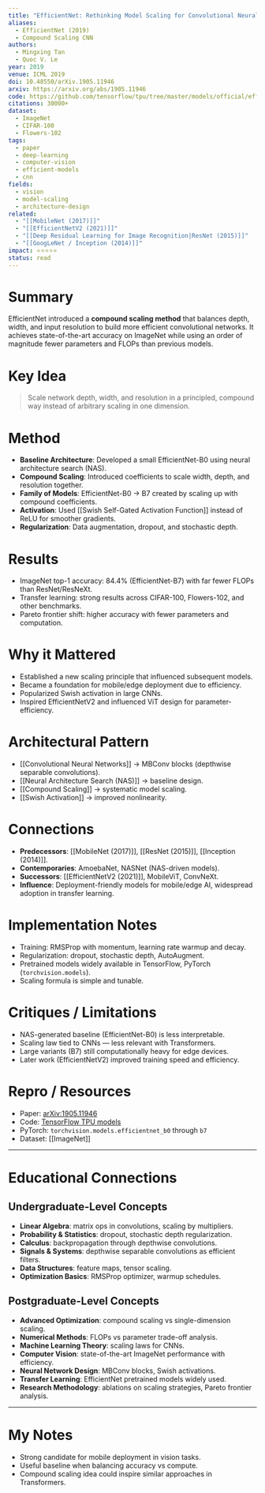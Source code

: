 ```yaml
---
title: "EfficientNet: Rethinking Model Scaling for Convolutional Neural Networks"
aliases:
  - EfficientNet (2019)
  - Compound Scaling CNN
authors:
  - Mingxing Tan
  - Quoc V. Le
year: 2019
venue: ICML 2019
doi: 10.48550/arXiv.1905.11946
arxiv: https://arxiv.org/abs/1905.11946
code: https://github.com/tensorflow/tpu/tree/master/models/official/efficientnet
citations: 30000+
dataset:
  - ImageNet
  - CIFAR-100
  - Flowers-102
tags:
  - paper
  - deep-learning
  - computer-vision
  - efficient-models
  - cnn
fields:
  - vision
  - model-scaling
  - architecture-design
related:
  - "[[MobileNet (2017)]]"
  - "[[EfficientNetV2 (2021)]]"
  - "[[Deep Residual Learning for Image Recognition|ResNet (2015)]]"
  - "[[GoogLeNet / Inception (2014)]]"
impact: ⭐⭐⭐⭐⭐
status: read
---
```


# Summary
EfficientNet introduced a **compound scaling method** that balances depth, width, and input resolution to build more efficient convolutional networks. It achieves state-of-the-art accuracy on ImageNet while using an order of magnitude fewer parameters and FLOPs than previous models.

# Key Idea
> Scale network depth, width, and resolution in a principled, compound way instead of arbitrary scaling in one dimension.

# Method
- **Baseline Architecture**: Developed a small EfficientNet-B0 using neural architecture search (NAS).
- **Compound Scaling**: Introduced coefficients to scale width, depth, and resolution together.
- **Family of Models**: EfficientNet-B0 → B7 created by scaling up with compound coefficients.
- **Activation**: Used [[Swish Self-Gated Activation Function]] instead of ReLU for smoother gradients.
- **Regularization**: Data augmentation, dropout, and stochastic depth.

# Results
- ImageNet top-1 accuracy: 84.4% (EfficientNet-B7) with far fewer FLOPs than ResNet/ResNeXt.
- Transfer learning: strong results across CIFAR-100, Flowers-102, and other benchmarks.
- Pareto frontier shift: higher accuracy with fewer parameters and computation.

# Why it Mattered
- Established a new scaling principle that influenced subsequent models.
- Became a foundation for mobile/edge deployment due to efficiency.
- Popularized Swish activation in large CNNs.
- Inspired EfficientNetV2 and influenced ViT design for parameter-efficiency.

# Architectural Pattern
- [[Convolutional Neural Networks]] → MBConv blocks (depthwise separable convolutions).
- [[Neural Architecture Search (NAS)]] → baseline design.
- [[Compound Scaling]] → systematic model scaling.
- [[Swish Activation]] → improved nonlinearity.

# Connections
- **Predecessors**: [[MobileNet (2017)]], [[ResNet (2015)]], [[Inception (2014)]].  
- **Contemporaries**: AmoebaNet, NASNet (NAS-driven models).  
- **Successors**: [[EfficientNetV2 (2021)]], MobileViT, ConvNeXt.  
- **Influence**: Deployment-friendly models for mobile/edge AI, widespread adoption in transfer learning.

# Implementation Notes
- Training: RMSProp with momentum, learning rate warmup and decay.
- Regularization: dropout, stochastic depth, AutoAugment.
- Pretrained models widely available in TensorFlow, PyTorch (`torchvision.models`).
- Scaling formula is simple and tunable.

# Critiques / Limitations
- NAS-generated baseline (EfficientNet-B0) is less interpretable.
- Scaling law tied to CNNs — less relevant with Transformers.
- Large variants (B7) still computationally heavy for edge devices.
- Later work (EfficientNetV2) improved training speed and efficiency.

# Repro / Resources
- Paper: [arXiv:1905.11946](https://arxiv.org/abs/1905.11946)
- Code: [TensorFlow TPU models](https://github.com/tensorflow/tpu/tree/master/models/official/efficientnet)
- PyTorch: `torchvision.models.efficientnet_b0` through `b7`
- Dataset: [[ImageNet]]

---

# Educational Connections

## Undergraduate-Level Concepts
- **Linear Algebra**: matrix ops in convolutions, scaling by multipliers.  
- **Probability & Statistics**: dropout, stochastic depth regularization.  
- **Calculus**: backpropagation through depthwise convolutions.  
- **Signals & Systems**: depthwise separable convolutions as efficient filters.  
- **Data Structures**: feature maps, tensor scaling.  
- **Optimization Basics**: RMSProp optimizer, warmup schedules.  

## Postgraduate-Level Concepts
- **Advanced Optimization**: compound scaling vs single-dimension scaling.  
- **Numerical Methods**: FLOPs vs parameter trade-off analysis.  
- **Machine Learning Theory**: scaling laws for CNNs.  
- **Computer Vision**: state-of-the-art ImageNet performance with efficiency.  
- **Neural Network Design**: MBConv blocks, Swish activations.  
- **Transfer Learning**: EfficientNet pretrained models widely used.  
- **Research Methodology**: ablations on scaling strategies, Pareto frontier analysis.  

---

# My Notes
- Strong candidate for mobile deployment in vision tasks.  
- Useful baseline when balancing accuracy vs compute.  
- Compound scaling idea could inspire similar approaches in Transformers.  
